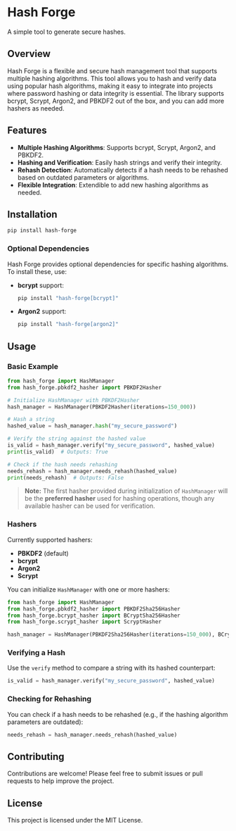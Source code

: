 # Hash Forge

A simple tool to generate secure hashes.

## Overview

Hash Forge is a flexible and secure hash management tool that supports multiple hashing algorithms. This tool allows you to hash and verify data using popular hash algorithms, making it easy to integrate into projects where password hashing or data integrity is essential. The library supports bcrypt, Scrypt, Argon2, and PBKDF2 out of the box, and you can add more hashers as needed.

## Features

- **Multiple Hashing Algorithms**: Supports bcrypt, Scrypt, Argon2, and PBKDF2.
- **Hashing and Verification**: Easily hash strings and verify their integrity.
- **Rehash Detection**: Automatically detects if a hash needs to be rehashed based on outdated parameters or algorithms.
- **Flexible Integration**: Extendible to add new hashing algorithms as needed.

## Installation

```bash
pip install hash-forge
```

### Optional Dependencies

Hash Forge provides optional dependencies for specific hashing algorithms. To install these, use:

- **bcrypt** support:

  ```bash
  pip install "hash-forge[bcrypt]"
  ```
- **Argon2** support:

  ```bash
  pip install "hash-forge[argon2]"
  ```

## Usage

### Basic Example

```python
from hash_forge import HashManager
from hash_forge.pbkdf2_hasher import PBKDF2Hasher

# Initialize HashManager with PBKDF2Hasher
hash_manager = HashManager(PBKDF2Hasher(iterations=150_000))

# Hash a string
hashed_value = hash_manager.hash("my_secure_password")

# Verify the string against the hashed value
is_valid = hash_manager.verify("my_secure_password", hashed_value)
print(is_valid)  # Outputs: True

# Check if the hash needs rehashing
needs_rehash = hash_manager.needs_rehash(hashed_value)
print(needs_rehash)  # Outputs: False
```

> **Note:** The first hasher provided during initialization of `HashManager` will be the **preferred hasher** used for hashing operations, though any available hasher can be used for verification.

### Hashers

Currently supported hashers:

- **PBKDF2** (default)
- **bcrypt**
- **Argon2**
- **Scrypt**

You can initialize `HashManager` with one or more hashers:

```python
from hash_forge import HashManager
from hash_forge.pbkdf2_hasher import PBKDF2Sha256Hasher
from hash_forge.bcrypt_hasher import BCryptSha256Hasher
from hash_forge.scrypt_hasher import ScryptHasher

hash_manager = HashManager(PBKDF2Sha256Hasher(iterations=150_000), BCryptSha256Hasher(), ScryptHasher())
```

### Verifying a Hash

Use the `verify` method to compare a string with its hashed counterpart:

```python
is_valid = hash_manager.verify("my_secure_password", hashed_value)
```

### Checking for Rehashing

You can check if a hash needs to be rehashed (e.g., if the hashing algorithm parameters are outdated):

```python
needs_rehash = hash_manager.needs_rehash(hashed_value)
```

## Contributing

Contributions are welcome! Please feel free to submit issues or pull requests to help improve the project.

## License

This project is licensed under the MIT License.
